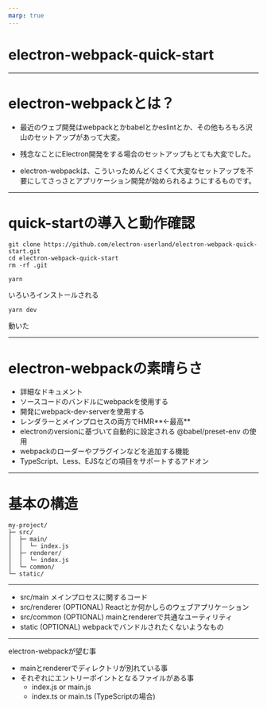 ```yaml
---
marp: true
---
```

<!-- theme: gaia -->
<!-- size: 16:9 -->

# electron-webpack-quick-start

---

# electron-webpackとは？

- 最近のウェブ開発はwebpackとかbabelとかeslintとか、その他もろもろ沢山のセットアップがあって大変。

- 残念なことにElectron開発をする場合のセットアップもとても大変でした。

- electron-webpackは、こういっためんどくさくて大変なセットアップを不要にしてさっさとアプリケーション開発が始められるようにするものです。

---

# quick-startの導入と動作確認

```
git clone https://github.com/electron-userland/electron-webpack-quick-start.git
cd electron-webpack-quick-start
rm -rf .git

yarn
```

いろいろインストールされる

```
yarn dev
```

動いた

---

# electron-webpackの素晴らさ

- 詳細なドキュメント
- ソースコードのバンドルにwebpackを使用する
- 開発にwebpack-dev-serverを使用する
- レンダラーとメインプロセスの両方でHMR**←最高**
- electronのversionに基づいて自動的に設定される @babel/preset-env の使用
- webpackのローダーやプラグインなどを追加する機能
- TypeScript、Less、EJSなどの項目をサポートするアドオン

---

# 基本の構造
```
my-project/
├─ src/
│  ├─ main/
│  │  └─ index.js
│  ├─ renderer/
│  │  └─ index.js
│  └─ common/
└─ static/
```

---

- src/main
  メインプロセスに関するコード
- src/renderer (OPTIONAL)
  Reactとか何かしらのウェブアプリケーション
- src/common (OPTIONAL)
  mainとrendererで共通なユーティリティ
- static (OPTIONAL)
  webpackでバンドルされたくないようなもの

---

electron-webpackが望む事

- mainとrendererでディレクトリが別れている事
- それぞれにエントリーポイントとなるファイルがある事
  - index.js or main.js
  - index.ts or main.ts (TypeScriptの場合)
